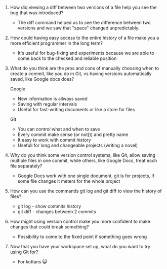 1. How did viewing a diff between two versions of a file help you see the bug that
was introduced?

    - The diff command helped us to see the difference between two versions and we saw that "space" changed unpredictably.

2. How could having easy access to the entire history of a file make you a more
efficient programmer in the long term?

    - It's useful for bug-fixing and experiments because we are able to come back to the checked and reliable position

3. What do you think are the pros and cons of manually choosing when to create a
commit, like you do in Git, vs having versions automatically saved, like Google
docs does?

    Google 
    - New information is allways saved 
    - Saving with regular intervals
    - Useful for fast-writing documents or like a store for files 

    Git
    - You can control what and when to save 
    - Every commit make sense (or not))) and pretty name
    - It easy to work with commit history
    - Usefull for long and changeable projects (writing a novel)

4. Why do you think some version control systems, like Git, allow saving multiple
files in one commit, while others, like Google Docs, treat each file separately?

    - Google Docs work with one single document, git is for projects, if some file changes it meters for the whole project 

5. How can you use the commands git log and git diff to view the history of files?

    - git log - show commits history 
    - git diff - changes between 2 commits

6. How might using version control make you more confident to make changes that
could break something?

    - Possibility to come to the fixed point if something goes wrong

7. Now that you have your workspace set up, what do you want to try using Git for?

    - For  kottans :smiley_cat: